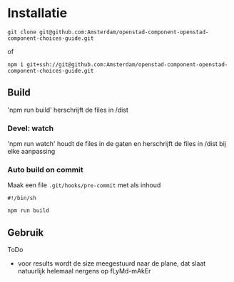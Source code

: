 # Installatie

```git clone git@github.com:Amsterdam/openstad-component-openstad-component-choices-guide.git```

of

```npm i git+ssh://git@github.com:Amsterdam/openstad-component-openstad-component-choices-guide.git```

## Build

'npm run build' herschrijft de files in /dist

### Devel: watch

'npm run watch' houdt de files in de gaten en herschrijft de files in /dist bij elke aanpassing

### Auto build on commit

Maak een file `.git/hooks/pre-commit` met als inhoud

```
#!/bin/sh

npm run build
```

## Gebruik

ToDo

- voor results wordt de size meegestuurd naar de plane, dat slaat natuurlijk helemaal nergens op
fLyMd-mAkEr